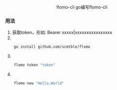 <p align="center">
    flomo-cli
    go编写flomo-cli
<p/>


### 用法
1. 获取token，形如: Bearer xxxxx|xxxxxxxxxxxxxxxx
2. 
```bash
    go install github.com/scmtble/flomo
```
3. 
```bash
    flomo token "token"
```
4. 
```bash
    flomo new "Hello,World"
```